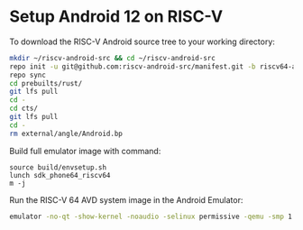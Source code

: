 # Setup Android 12 on RISC-V

To download the RISC-V Android source tree to your working directory:

```bash
mkdir ~/riscv-android-src && cd ~/riscv-android-src
repo init -u git@github.com:riscv-android-src/manifest.git -b riscv64-android-12.0.0_dev
repo sync
cd prebuilts/rust/
git lfs pull
cd -
cd cts/
git lfs pull
cd -
rm external/angle/Android.bp
```

Build full emulator image with command:

```
source build/envsetup.sh
lunch sdk_phone64_riscv64
m -j
```

Run the RISC-V 64 AVD system image in the Android Emulator:

```bash
emulator -no-qt -show-kernel -noaudio -selinux permissive -qemu -smp 1 -m 3584M -bios kernel/prebuilts/5.10/riscv64/fw_jump.bin
```

